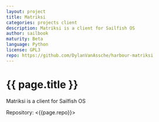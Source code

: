 ```yaml
---
layout: project
title: Matriksi
categories: projects client
description: Matriksi is a client for Sailfish OS
author: sailbook
maturity: Beta
language: Python
license: GPL3
repo: https://github.com/DylanVanAssche/harbour-matriksi
---
```


# {{ page.title }}
Matriksi is a client for Sailfish OS

Repository: <{{page.repo}}>
